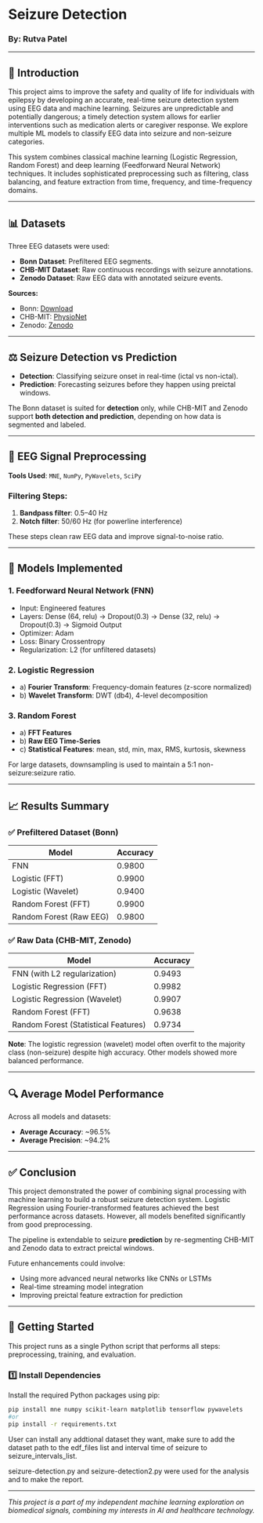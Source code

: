 # Seizure Detection

### By: Rutva Patel

---

## 📌 Introduction

This project aims to improve the safety and quality of life for individuals with epilepsy by developing an accurate, real-time seizure detection system using EEG data and machine learning. Seizures are unpredictable and potentially dangerous; a timely detection system allows for earlier interventions such as medication alerts or caregiver response. We explore multiple ML models to classify EEG data into seizure and non-seizure categories.

This system combines classical machine learning (Logistic Regression, Random Forest) and deep learning (Feedforward Neural Network) techniques. It includes sophisticated preprocessing such as filtering, class balancing, and feature extraction from time, frequency, and time-frequency domains.

---

## 📊 Datasets

Three EEG datasets were used:

* **Bonn Dataset**: Prefiltered EEG segments.
* **CHB-MIT Dataset**: Raw continuous recordings with seizure annotations.
* **Zenodo Dataset**: Raw EEG data with annotated seizure events.

**Sources:**

* Bonn: [Download](https://www.ukbonn.de/epileptologie/arbeitsgruppen/ag-lehnertz-neurophysik/downloads/)
* CHB-MIT: [PhysioNet](https://physionet.org/content/chbmit/1.0.0/)
* Zenodo: [Zenodo](https://zenodo.org/records/2547147#.Y7eU5uxBwlI)

---

## ⚖️ Seizure Detection vs Prediction

* **Detection**: Classifying seizure onset in real-time (ictal vs non-ictal).
* **Prediction**: Forecasting seizures before they happen using preictal windows.

The Bonn dataset is suited for **detection** only, while CHB-MIT and Zenodo support **both detection and prediction**, depending on how data is segmented and labeled.

---

## 🧠 EEG Signal Preprocessing

**Tools Used**: `MNE`, `NumPy`, `PyWavelets`, `SciPy`

### Filtering Steps:

1. **Bandpass filter**: 0.5–40 Hz
2. **Notch filter**: 50/60 Hz (for powerline interference)

These steps clean raw EEG data and improve signal-to-noise ratio.

---

## 🤖 Models Implemented

### 1. Feedforward Neural Network (FNN)

* Input: Engineered features
* Layers: Dense (64, relu) → Dropout(0.3) → Dense (32, relu) → Dropout(0.3) → Sigmoid Output
* Optimizer: Adam
* Loss: Binary Crossentropy
* Regularization: L2 (for unfiltered datasets)

### 2. Logistic Regression

* a) **Fourier Transform**: Frequency-domain features (z-score normalized)
* b) **Wavelet Transform**: DWT (db4), 4-level decomposition

### 3. Random Forest

* a) **FFT Features**
* b) **Raw EEG Time-Series**
* c) **Statistical Features**: mean, std, min, max, RMS, kurtosis, skewness

For large datasets, downsampling is used to maintain a 5:1 non-seizure\:seizure ratio.

---

## 📈 Results Summary

### ✅ Prefiltered Dataset (Bonn)

| Model                   | Accuracy |
| ----------------------- | -------- |
| FNN                     | 0.9800   |
| Logistic (FFT)          | 0.9900   |
| Logistic (Wavelet)      | 0.9400   |
| Random Forest (FFT)     | 0.9900   |
| Random Forest (Raw EEG) | 0.9800   |

### ✅ Raw Data (CHB-MIT, Zenodo)

| Model                                | Accuracy |
| ------------------------------------ | -------- |
| FNN (with L2 regularization)         | 0.9493   |
| Logistic Regression (FFT)            | 0.9982   |
| Logistic Regression (Wavelet)        | 0.9907   |
| Random Forest (FFT)                  | 0.9638   |
| Random Forest (Statistical Features) | 0.9734   |

**Note**: The logistic regression (wavelet) model often overfit to the majority class (non-seizure) despite high accuracy. Other models showed more balanced performance.

---

## 🔍 Average Model Performance

Across all models and datasets:

* **Average Accuracy**: \~96.5%
* **Average Precision**: \~94.2%

---

## ✅ Conclusion

This project demonstrated the power of combining signal processing with machine learning to build a robust seizure detection system. Logistic Regression using Fourier-transformed features achieved the best performance across datasets. However, all models benefited significantly from good preprocessing.

The pipeline is extendable to seizure **prediction** by re-segmenting CHB-MIT and Zenodo data to extract preictal windows.

Future enhancements could involve:

* Using more advanced neural networks like CNNs or LSTMs
* Real-time streaming model integration
* Improving preictal feature extraction for prediction

---

## 🧪 Getting Started

This project runs as a single Python script that performs all steps: preprocessing, training, and evaluation.

### 1️⃣ Install Dependencies

Install the required Python packages using pip:

```bash
pip install mne numpy scikit-learn matplotlib tensorflow pywavelets
#or 
pip install -r requirements.txt
```

User can install any addtional dataset they want, make sure to add the dataset path to the edf_files list and interval time of seizure to seizure_intervals_list.

seizure-detection.py and seizure-detection2.py were used for the analysis and to make the report. 

---

*This project is a part of my independent machine learning exploration on biomedical signals, combining my interests in AI and healthcare technology.*
